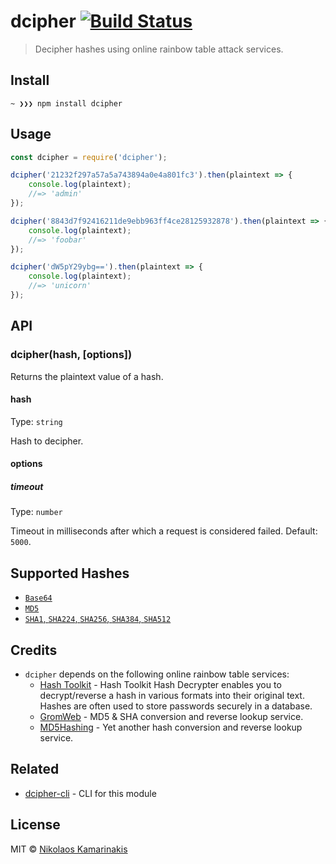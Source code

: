 # dcipher [![Build Status](https://travis-ci.org/k4m4/dcipher.svg?branch=master)](https://travis-ci.org/k4m4/dcipher)

> Decipher hashes using online rainbow table attack services.

## Install

```~ ❯❯❯ npm install dcipher```


## Usage

```js
const dcipher = require('dcipher');

dcipher('21232f297a57a5a743894a0e4a801fc3').then(plaintext => {
    console.log(plaintext);
    //=> 'admin'
});

dcipher('8843d7f92416211de9ebb963ff4ce28125932878').then(plaintext => {
    console.log(plaintext);
    //=> 'foobar'
});

dcipher('dW5pY29ybg==').then(plaintext => {
    console.log(plaintext);
    //=> 'unicorn'
});

```


## API

### dcipher(hash, [options])

Returns the plaintext value of a hash.

#### hash

Type: `string`

Hash to decipher.

#### options

##### timeout

Type: `number`

Timeout in milliseconds after which a request is considered failed. Default: `5000`.


## Supported Hashes

- [`Base64`](https://github.com/kevva/base64-regex)
- [`MD5`](https://github.com/k4m4/md5-regex)
- [`SHA1`, `SHA224`, `SHA256`, `SHA384`, `SHA512`](https://github.com/k4m4/sha-regex)


## Credits

- `dcipher` depends on the following online rainbow table services:
  - [Hash Toolkit](https://hashtoolkit.com) - Hash Toolkit Hash Decrypter enables you to decrypt/reverse a hash in various formats into their original text. Hashes are often used to store passwords securely in a database.
  - [GromWeb](https://md5.gromweb.com) - MD5 & SHA conversion and reverse lookup service.
  - [MD5Hashing](https://md5hashing.net) - Yet another hash conversion and reverse lookup service.


## Related

- [dcipher-cli](https://github.com/k4m4/dcipher-cli) - CLI for this module


## License

MIT © [Nikolaos Kamarinakis](https://nikolaskama.me)
